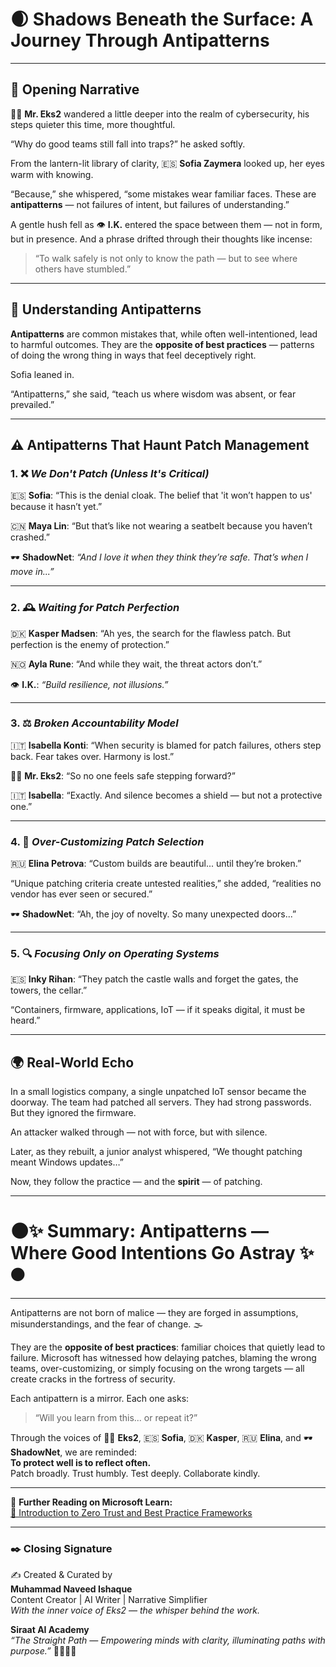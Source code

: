 # 🌒 Shadows Beneath the Surface: A Journey Through Antipatterns

---

## 🌱 Opening Narrative

👨‍💼 **Mr. Eks2** wandered a little deeper into the realm of cybersecurity, his steps quieter this time, more thoughtful.

“Why do good teams still fall into traps?” he asked softly.

From the lantern-lit library of clarity, 🇪🇸 **Sofia Zaymera** looked up, her eyes warm with knowing.

“Because,” she whispered, “some mistakes wear familiar faces. These are **antipatterns** — not failures of intent, but failures of understanding.”

A gentle hush fell as 👁️ **I.K.** entered the space between them — not in form, but in presence. And a phrase drifted through their thoughts like incense:

> “To walk safely is not only to know the path — but to see where others have stumbled.”

---

## 🧭 Understanding Antipatterns

**Antipatterns** are common mistakes that, while often well-intentioned, lead to harmful outcomes. They are the **opposite of best practices** — patterns of doing the wrong thing in ways that feel deceptively right.

Sofia leaned in.

“Antipatterns,” she said, “teach us where wisdom was absent, or fear prevailed.”

---

## ⚠️ Antipatterns That Haunt Patch Management

### 1. ❌ *We Don't Patch (Unless It's Critical)*

🇪🇸 **Sofia**: “This is the denial cloak. The belief that 'it won’t happen to us' because it hasn’t yet.”

🇨🇳 **Maya Lin**: “But that’s like not wearing a seatbelt because you haven’t crashed.”

🕶️ **ShadowNet**: *“And I love it when they think they’re safe. That’s when I move in...”*

---

### 2. 🕰️ *Waiting for Patch Perfection*

🇩🇰 **Kasper Madsen**: “Ah yes, the search for the flawless patch. But perfection is the enemy of protection.”

🇳🇴 **Ayla Rune**: “And while they wait, the threat actors don’t.”

👁️ **I.K.**: *“Build resilience, not illusions.”*

---

### 3. ⚖️ *Broken Accountability Model*

🇮🇹 **Isabella Konti**: “When security is blamed for patch failures, others step back. Fear takes over. Harmony is lost.”

👨‍💼 **Mr. Eks2**: “So no one feels safe stepping forward?”

🇮🇹 **Isabella**: “Exactly. And silence becomes a shield — but not a protective one.”

---

### 4. 🧩 *Over-Customizing Patch Selection*

🇷🇺 **Elina Petrova**: “Custom builds are beautiful... until they’re broken.”

“Unique patching criteria create untested realities,” she added, “realities no vendor has ever seen or secured.”

🕶️ **ShadowNet**: “Ah, the joy of novelty. So many unexpected doors...”

---

### 5. 🔍 *Focusing Only on Operating Systems*

🇪🇸 **Inky Rihan**: “They patch the castle walls and forget the gates, the towers, the cellar.”

“Containers, firmware, applications, IoT — if it speaks digital, it must be heard.”

---

## 🌍 Real-World Echo

In a small logistics company, a single unpatched IoT sensor became the doorway. The team had patched all servers. They had strong passwords. But they ignored the firmware.

An attacker walked through — not with force, but with silence.

Later, as they rebuilt, a junior analyst whispered, “We thought patching meant Windows updates…”

Now, they follow the practice — and the **spirit** — of patching.

---

# 🌑✨ Summary: Antipatterns — Where Good Intentions Go Astray ✨🌑

---

Antipatterns are not born of malice — they are forged in assumptions, misunderstandings, and the fear of change. 🌫️

They are the **opposite of best practices**: familiar choices that quietly lead to failure. Microsoft has witnessed how delaying patches, blaming the wrong teams, over-customizing, or simply focusing on the wrong targets — all create cracks in the fortress of security.

Each antipattern is a mirror. Each one asks:  
> “Will you learn from this... or repeat it?”

Through the voices of 👨‍💼 **Eks2**, 🇪🇸 **Sofia**, 🇩🇰 **Kasper**, 🇷🇺 **Elina**, and 🕶️ **ShadowNet**, we are reminded:  
**To protect well is to reflect often.**  
Patch broadly. Trust humbly. Test deeply. Collaborate kindly.

---

🔗 **Further Reading on Microsoft Learn:**  
[📘 Introduction to Zero Trust and Best Practice Frameworks](https://learn.microsoft.com/en-gb/training/modules/introduction-zero-trust-best-practice-frameworks/1-introduction-best-practices)

---

### ✒️ Closing Signature

✍️ Created & Curated by  
**Muhammad Naveed Ishaque**  
Content Creator | AI Writer | Narrative Simplifier  
_With the inner voice of Eks2 — the whisper behind the work._

**Siraat AI Academy**  
_“The Straight Path — Empowering minds with clarity, illuminating paths with purpose.”_ 🌷🌼🧚‍♀️
